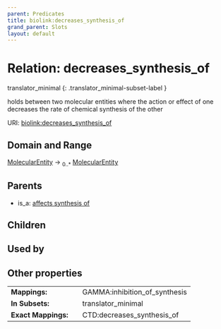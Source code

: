 ```yaml
---
parent: Predicates
title: biolink:decreases_synthesis_of
grand_parent: Slots
layout: default
---
```


# Relation: decreases_synthesis_of

translator_minimal
{: .translator_minimal-subset-label }


holds between two molecular entities where the action or effect of one decreases the rate of chemical synthesis of the other

URI: [biolink:decreases_synthesis_of](https://w3id.org/biolink/vocab/decreases_synthesis_of)

## Domain and Range

[MolecularEntity](MolecularEntity.md) ->  <sub>0..*</sub> [MolecularEntity](MolecularEntity.md)

## Parents

 *  is_a: [affects synthesis of](affects_synthesis_of.md)

## Children


## Used by


## Other properties

|  |  |  |
| --- | --- | --- |
| **Mappings:** | | GAMMA:inhibition_of_synthesis |
| **In Subsets:** | | translator_minimal |
| **Exact Mappings:** | | CTD:decreases_synthesis_of |

